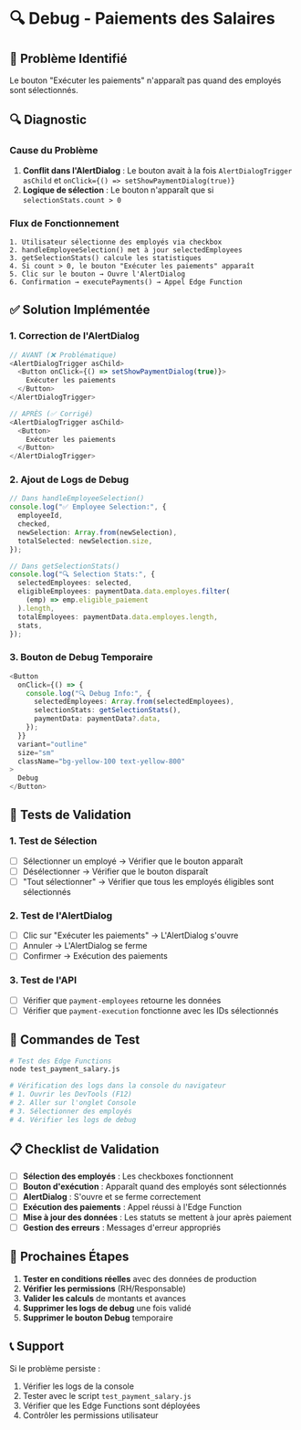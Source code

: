 # 🔍 Debug - Paiements des Salaires

## 🚨 Problème Identifié

Le bouton "Exécuter les paiements" n'apparaît pas quand des employés sont sélectionnés.

## 🔍 Diagnostic

### **Cause du Problème**

1. **Conflit dans l'AlertDialog** : Le bouton avait à la fois `AlertDialogTrigger asChild` et `onClick={() => setShowPaymentDialog(true)}`
2. **Logique de sélection** : Le bouton n'apparaît que si `selectionStats.count > 0`

### **Flux de Fonctionnement**

```
1. Utilisateur sélectionne des employés via checkbox
2. handleEmployeeSelection() met à jour selectedEmployees
3. getSelectionStats() calcule les statistiques
4. Si count > 0, le bouton "Exécuter les paiements" apparaît
5. Clic sur le bouton → Ouvre l'AlertDialog
6. Confirmation → executePayments() → Appel Edge Function
```

## ✅ Solution Implémentée

### **1. Correction de l'AlertDialog**

```typescript
// AVANT (❌ Problématique)
<AlertDialogTrigger asChild>
  <Button onClick={() => setShowPaymentDialog(true)}>
    Exécuter les paiements
  </Button>
</AlertDialogTrigger>

// APRÈS (✅ Corrigé)
<AlertDialogTrigger asChild>
  <Button>
    Exécuter les paiements
  </Button>
</AlertDialogTrigger>
```

### **2. Ajout de Logs de Debug**

```typescript
// Dans handleEmployeeSelection()
console.log("✅ Employee Selection:", {
  employeeId,
  checked,
  newSelection: Array.from(newSelection),
  totalSelected: newSelection.size,
});

// Dans getSelectionStats()
console.log("🔍 Selection Stats:", {
  selectedEmployees: selected,
  eligibleEmployees: paymentData.data.employes.filter(
    (emp) => emp.eligible_paiement
  ).length,
  totalEmployees: paymentData.data.employes.length,
  stats,
});
```

### **3. Bouton de Debug Temporaire**

```typescript
<Button
  onClick={() => {
    console.log("🔍 Debug Info:", {
      selectedEmployees: Array.from(selectedEmployees),
      selectionStats: getSelectionStats(),
      paymentData: paymentData?.data,
    });
  }}
  variant="outline"
  size="sm"
  className="bg-yellow-100 text-yellow-800"
>
  Debug
</Button>
```

## 🧪 Tests de Validation

### **1. Test de Sélection**

- [ ] Sélectionner un employé → Vérifier que le bouton apparaît
- [ ] Désélectionner → Vérifier que le bouton disparaît
- [ ] "Tout sélectionner" → Vérifier que tous les employés éligibles sont sélectionnés

### **2. Test de l'AlertDialog**

- [ ] Clic sur "Exécuter les paiements" → L'AlertDialog s'ouvre
- [ ] Annuler → L'AlertDialog se ferme
- [ ] Confirmer → Exécution des paiements

### **3. Test de l'API**

- [ ] Vérifier que `payment-employees` retourne les données
- [ ] Vérifier que `payment-execution` fonctionne avec les IDs sélectionnés

## 🔧 Commandes de Test

```bash
# Test des Edge Functions
node test_payment_salary.js

# Vérification des logs dans la console du navigateur
# 1. Ouvrir les DevTools (F12)
# 2. Aller sur l'onglet Console
# 3. Sélectionner des employés
# 4. Vérifier les logs de debug
```

## 📋 Checklist de Validation

- [ ] **Sélection des employés** : Les checkboxes fonctionnent
- [ ] **Bouton d'exécution** : Apparaît quand des employés sont sélectionnés
- [ ] **AlertDialog** : S'ouvre et se ferme correctement
- [ ] **Exécution des paiements** : Appel réussi à l'Edge Function
- [ ] **Mise à jour des données** : Les statuts se mettent à jour après paiement
- [ ] **Gestion des erreurs** : Messages d'erreur appropriés

## 🚀 Prochaines Étapes

1. **Tester en conditions réelles** avec des données de production
2. **Vérifier les permissions** (RH/Responsable)
3. **Valider les calculs** de montants et avances
4. **Supprimer les logs de debug** une fois validé
5. **Supprimer le bouton Debug** temporaire

## 📞 Support

Si le problème persiste :

1. Vérifier les logs de la console
2. Tester avec le script `test_payment_salary.js`
3. Vérifier que les Edge Functions sont déployées
4. Contrôler les permissions utilisateur
